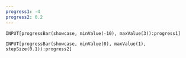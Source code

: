 ```yaml
---
progress1: -4
progress2: 0.2
---
```


```meta-bind
INPUT[progressBar(showcase, minValue(-10), maxValue(3)):progress1]
```


```meta-bind
INPUT[progressBar(showcase, minValue(0), maxValue(1), stepSize(0.1)):progress2]
```




